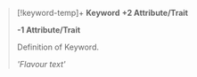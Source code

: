 > [!keyword-temp]+ **Keyword**
> **+2 Attribute/Trait**
> 
> **-1 Attribute/Trait**
> 
>Definition of Keyword.
>
>*'Flavour text'*

